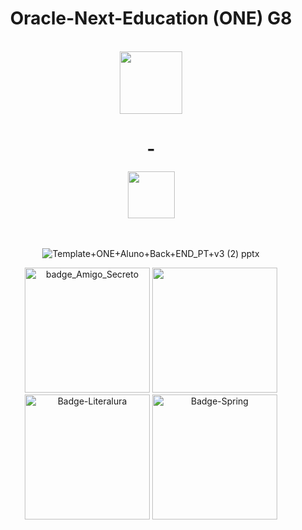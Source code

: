 <h1 align=center>Oracle-Next-Education (ONE) G8</h1>
<div align=center>

  <div><br>
     <img heigth=100 width=100 src="https://upload.wikimedia.org/wikipedia/commons/5/50/Oracle_logo.svg"> <h1>-</h1>    <img heigth=5 width=75 src="https://cursos.alura.com.br/assets/images/logos/logo-alura.svg">
    <br><br><br>
  </div>


![Template+ONE+Aluno+Back+END_PT+v3 (2) pptx](https://github.com/user-attachments/assets/708495db-cd73-4c62-8e85-6de2b768bdc4)

</div>

<div align=center>
<img width="200" height="200" alt="badge_Amigo_Secreto" src="https://github.com/user-attachments/assets/030c6bc5-ffc0-44e1-868c-f4b86eb90a03" />

<img heigth=200 width=200 src="https://github.com/user-attachments/assets/7ec82533-c740-4d58-958b-ffc7a5812538">

<img width="200" height="200" alt="Badge-Literalura" src="https://github.com/user-attachments/assets/da59b361-f03a-42a8-a007-af8d1c09f14e" />

<img width="200" height="200" alt="Badge-Spring" src="https://github.com/user-attachments/assets/36642b2d-bc50-4bb2-adfb-c1496c45334e" />

</div>
